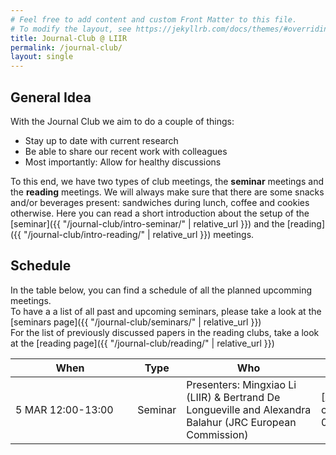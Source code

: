 ```yaml
---
# Feel free to add content and custom Front Matter to this file.
# To modify the layout, see https://jekyllrb.com/docs/themes/#overriding-theme-defaults
title: Journal-Club @ LIIR
permalink: /journal-club/
layout: single
---
```


## General Idea

With the Journal Club we aim to do a couple of things:
 - Stay up to date with current research
 - Be able to share our recent work with colleagues
 - Most importantly: Allow for healthy discussions

To this end, we have two types of club meetings, the **seminar** meetings and the **reading** meetings. 
We will always make sure that there are some snacks and/or beverages present: sandwiches during lunch, coffee and cookies otherwise. 
Here you can read a short introduction about the setup of the [seminar]({{ "/journal-club/intro-seminar/" | relative_url }})
and the [reading]({{ "/journal-club/intro-reading/" | relative_url }}) meetings. 

## Schedule
In the table below, you can find a schedule of all the planned upcomming meetings.  
To have a a list of all past and upcoming seminars, please take a look at the [seminars page]({{ "/journal-club/seminars/" | relative_url }})   
For the list of previously discussed papers in the reading clubs, take a look at the [reading page]({{ "/journal-club/reading/" | relative_url }})  

| &nbsp;&nbsp;&nbsp;&nbsp;&nbsp;&nbsp;&nbsp;&nbsp;&nbsp;&nbsp;&nbsp;&nbsp;&nbsp;&nbsp;&nbsp;When&nbsp;&nbsp;&nbsp;&nbsp;&nbsp;&nbsp;&nbsp;&nbsp;&nbsp;&nbsp;&nbsp;&nbsp;&nbsp;&nbsp;&nbsp;&nbsp; | Type | &nbsp;&nbsp;&nbsp;&nbsp;&nbsp;&nbsp;&nbsp;&nbsp;&nbsp;&nbsp;&nbsp;&nbsp;&nbsp;&nbsp;&nbsp;&nbsp;&nbsp;&nbsp;&nbsp;Who&nbsp;&nbsp;&nbsp;&nbsp;&nbsp;&nbsp;&nbsp;&nbsp;&nbsp;&nbsp;&nbsp;&nbsp;&nbsp;&nbsp;&nbsp;&nbsp;&nbsp;&nbsp;&nbsp; | What |                                                  
| --- | --- | --- | --- |
| 5 MAR 12:00-13:00 | Seminar | Presenters: Mingxiao Li (LIIR) & Bertrand De Longueville and Alexandra Balahur (JRC European Commission) | [Abstracts]({{ "/journal-club/seminars/21-03-05_mingxiao_bertrand_alexandra/" | relative_url }}) |
